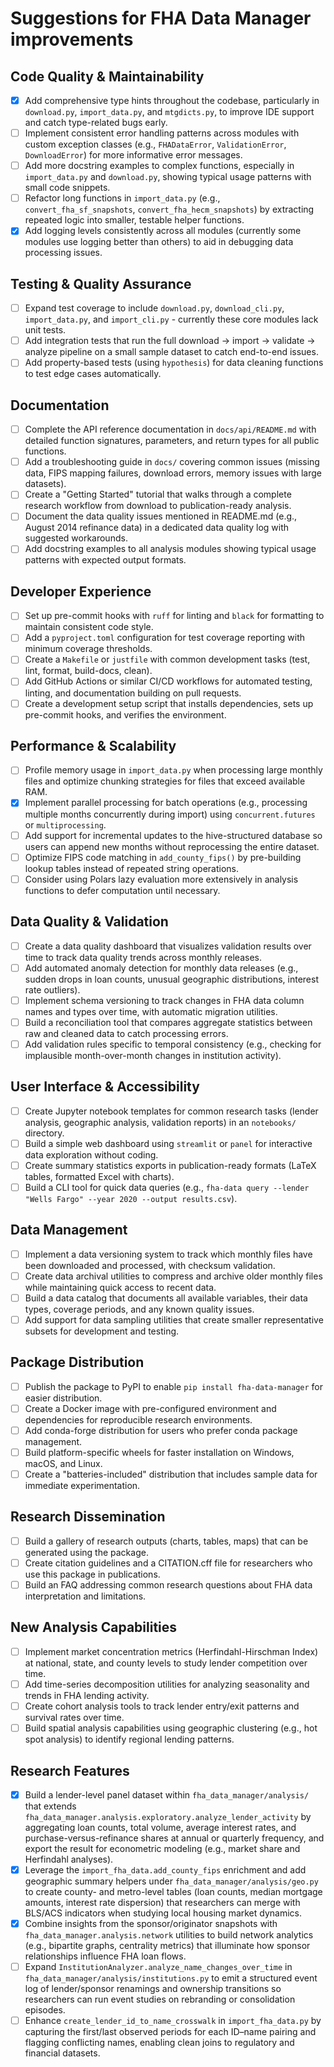 # Suggestions for FHA Data Manager improvements

## Code Quality & Maintainability
- [x] Add comprehensive type hints throughout the codebase, particularly in `download.py`, `import_data.py`, and `mtgdicts.py`, to improve IDE support and catch type-related bugs early.
- [ ] Implement consistent error handling patterns across modules with custom exception classes (e.g., `FHADataError`, `ValidationError`, `DownloadError`) for more informative error messages.
- [ ] Add more docstring examples to complex functions, especially in `import_data.py` and `download.py`, showing typical usage patterns with small code snippets.
- [ ] Refactor long functions in `import_data.py` (e.g., `convert_fha_sf_snapshots`, `convert_fha_hecm_snapshots`) by extracting repeated logic into smaller, testable helper functions.
- [x] Add logging levels consistently across all modules (currently some modules use logging better than others) to aid in debugging data processing issues.

## Testing & Quality Assurance
- [ ] Expand test coverage to include `download.py`, `download_cli.py`, `import_data.py`, and `import_cli.py` - currently these core modules lack unit tests.
- [ ] Add integration tests that run the full download → import → validate → analyze pipeline on a small sample dataset to catch end-to-end issues.
- [ ] Add property-based tests (using `hypothesis`) for data cleaning functions to test edge cases automatically.

## Documentation
- [ ] Complete the API reference documentation in `docs/api/README.md` with detailed function signatures, parameters, and return types for all public functions.
- [ ] Add a troubleshooting guide in `docs/` covering common issues (missing data, FIPS mapping failures, download errors, memory issues with large datasets).
- [ ] Create a "Getting Started" tutorial that walks through a complete research workflow from download to publication-ready analysis.
- [ ] Document the data quality issues mentioned in README.md (e.g., August 2014 refinance data) in a dedicated data quality log with suggested workarounds.
- [ ] Add docstring examples to all analysis modules showing typical usage patterns with expected output formats.

## Developer Experience
- [ ] Set up pre-commit hooks with `ruff` for linting and `black` for formatting to maintain consistent code style.
- [ ] Add a `pyproject.toml` configuration for test coverage reporting with minimum coverage thresholds.
- [ ] Create a `Makefile` or `justfile` with common development tasks (test, lint, format, build-docs, clean).
- [ ] Add GitHub Actions or similar CI/CD workflows for automated testing, linting, and documentation building on pull requests.
- [ ] Create a development setup script that installs dependencies, sets up pre-commit hooks, and verifies the environment.

## Performance & Scalability
- [ ] Profile memory usage in `import_data.py` when processing large monthly files and optimize chunking strategies for files that exceed available RAM.
- [x] Implement parallel processing for batch operations (e.g., processing multiple months concurrently during import) using `concurrent.futures` or `multiprocessing`.
- [ ] Add support for incremental updates to the hive-structured database so users can append new months without reprocessing the entire dataset.
- [ ] Optimize FIPS code matching in `add_county_fips()` by pre-building lookup tables instead of repeated string operations.
- [ ] Consider using Polars lazy evaluation more extensively in analysis functions to defer computation until necessary.

## Data Quality & Validation
- [ ] Create a data quality dashboard that visualizes validation results over time to track data quality trends across monthly releases.
- [ ] Add automated anomaly detection for monthly data releases (e.g., sudden drops in loan counts, unusual geographic distributions, interest rate outliers).
- [ ] Implement schema versioning to track changes in FHA data column names and types over time, with automatic migration utilities.
- [ ] Build a reconciliation tool that compares aggregate statistics between raw and cleaned data to catch processing errors.
- [ ] Add validation rules specific to temporal consistency (e.g., checking for implausible month-over-month changes in institution activity).

## User Interface & Accessibility
- [ ] Create Jupyter notebook templates for common research tasks (lender analysis, geographic analysis, validation reports) in an `notebooks/` directory.
- [ ] Build a simple web dashboard using `streamlit` or `panel` for interactive data exploration without coding.
- [ ] Create summary statistics exports in publication-ready formats (LaTeX tables, formatted Excel with charts).
- [ ] Build a CLI tool for quick data queries (e.g., `fha-data query --lender "Wells Fargo" --year 2020 --output results.csv`).

## Data Management
- [ ] Implement a data versioning system to track which monthly files have been downloaded and processed, with checksum validation.
- [ ] Create data archival utilities to compress and archive older monthly files while maintaining quick access to recent data.
- [ ] Build a data catalog that documents all available variables, their data types, coverage periods, and any known quality issues.
- [ ] Add support for data sampling utilities that create smaller representative subsets for development and testing.

## Package Distribution
- [ ] Publish the package to PyPI to enable `pip install fha-data-manager` for easier distribution.
- [ ] Create a Docker image with pre-configured environment and dependencies for reproducible research environments.
- [ ] Add conda-forge distribution for users who prefer conda package management.
- [ ] Build platform-specific wheels for faster installation on Windows, macOS, and Linux.
- [ ] Create a "batteries-included" distribution that includes sample data for immediate experimentation.

## Research Dissemination
- [ ] Build a gallery of research outputs (charts, tables, maps) that can be generated using the package.
- [ ] Create citation guidelines and a CITATION.cff file for researchers who use this package in publications.
- [ ] Build an FAQ addressing common research questions about FHA data interpretation and limitations.

## New Analysis Capabilities
- [ ] Implement market concentration metrics (Herfindahl-Hirschman Index) at national, state, and county levels to study lender competition over time.
- [ ] Add time-series decomposition utilities for analyzing seasonality and trends in FHA lending activity.
- [ ] Create cohort analysis tools to track lender entry/exit patterns and survival rates over time.
- [ ] Build spatial analysis capabilities using geographic clustering (e.g., hot spot analysis) to identify regional lending patterns.

## Research Features
- [x] Build a lender-level panel dataset within `fha_data_manager/analysis/` that extends `fha_data_manager.analysis.exploratory.analyze_lender_activity` by aggregating loan counts, total volume, average interest rates, and purchase-versus-refinance shares at annual or quarterly frequency, and export the result for econometric modeling (e.g., market share and Herfindahl analyses).
- [x] Leverage the `import_fha_data.add_county_fips` enrichment and add geographic summary helpers under `fha_data_manager/analysis/geo.py` to create county- and metro-level tables (loan counts, median mortgage amounts, interest rate dispersion) that researchers can merge with BLS/ACS indicators when studying local housing market dynamics.
- [x] Combine insights from the sponsor/originator snapshots with `fha_data_manager.analysis.network` utilities to build network analytics (e.g., bipartite graphs, centrality metrics) that illuminate how sponsor relationships influence FHA loan flows.
- [ ] Expand `InstitutionAnalyzer.analyze_name_changes_over_time` in `fha_data_manager/analysis/institutions.py` to emit a structured event log of lender/sponsor renamings and ownership transitions so researchers can run event studies on rebranding or consolidation episodes.
- [ ] Enhance `create_lender_id_to_name_crosswalk` in `import_fha_data.py` by capturing the first/last observed periods for each ID–name pairing and flagging conflicting names, enabling clean joins to regulatory and financial datasets.
